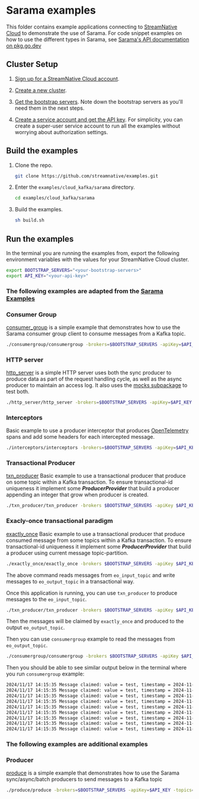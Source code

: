# Sarama examples
This folder contains example applications connecting to [StreamNative Cloud](https://console.streamnative.cloud) to demonstrate the use of Sarama. For code snippet examples on how to use the different types in Sarama, see [Sarama's API documentation on pkg.go.dev](https://pkg.go.dev/github.com/IBM/sarama)

## Cluster Setup

1. [Sign up for a StreamNative Cloud account](https://docs.streamnative.io/kafka-clients/kafka-go-introduction#sign-up-for-stream-native-cloud).

2. [Create a new cluster](https://docs.streamnative.io/kafka-clients/kafka-go-cluster-setup#create-a-stream-native-cloud-cluster).

3. [Get the bootstrap servers](https://docs.streamnative.io/kafka-clients/kafka-go-cluster-setup#get-the-kafka-service-url). Note down the bootstrap servers as you'll need them in the next steps.

4. [Create a service account and get the API key](https://docs.streamnative.io/kafka-clients/kafka-go-cluster-setup#create-a-service-account-and-api-key). For simplicity, you can create a super-user service account to run all the examples without worrying about authorization settings.


## Build the examples

1. Clone the repo.

   ```bash
   git clone https://github.com/streamnative/examples.git
   ```

2. Enter the `examples/cloud_kafka/sarama` directory.

   ```bash
   cd examples/cloud_kafka/sarama
   ```

3. Build the examples.

   ```bash
   sh build.sh
   ```

## Run the examples

In the terminal you are running the examples from, export the following environment variables with the values for your StreamNative Cloud cluster.

```bash
export BOOTSTRAP_SERVERS="<your-bootstrap-servers>"
export API_KEY="<your-api-key>"
```

### The following examples are adapted from the [Sarama Examples](https://github.com/IBM/sarama/tree/main/examples)

### Consumer Group

[consumer_group](./consumer_group) is a simple example that demonstrates how to use the Sarama consumer group client to consume messages from a Kafka topic.

```bash
./consumergroup/consumergroup -brokers=$BOOTSTRAP_SERVERS -apiKey=$API_KEY -topics="sarama-test" -group="sarama-example" 
```

### HTTP server

[http_server](./http_server) is a simple HTTP server uses both the sync producer to produce data as part of the request handling cycle, as well as the async producer to maintain an access log. It also uses the [mocks subpackage](https://pkg.go.dev/github.com/IBM/sarama/mocks) to test both.

```bash
./http_server/http_server -brokers=$BOOTSTRAP_SERVERS -apiKey=$API_KEY
```

### Interceptors

Basic example to use a producer interceptor that produces [OpenTelemetry](https://github.com/open-telemetry/opentelemetry-go/) spans and add some headers for each intercepted message.

```bash
./interceptors/interceptors -brokers=$BOOTSTRAP_SERVERS -apiKey=$API_KEY -topic="sarama-interceptor"
```

### Transactional Producer

[txn_producer](./txn_producer) Basic example to use a transactional producer that produce on some topic within a Kafka transaction. To ensure transactional-id uniqueness it implement some **_ProducerProvider_** that build a producer appending an integer that grow when producer is created.

```bash
./txn_producer/txn_producer -brokers $BOOTSTRAP_SERVERS -apiKey $API_KEY -producers 3 -records-number 10 -topic txn_topic
```

### Exacly-once transactional paradigm

[exactly_once](./exactly_once) Basic example to use a transactional producer that produce consumed message from some topics within a Kafka transaction. To ensure transactional-id uniqueness it implement some **_ProducerProvider_** that build a producer using current message topic-partition.

```bash
./exactly_once/exactly_once -brokers $BOOTSTRAP_SERVERS -apiKey $API_KEY -topics eo_input_topic -destination-topic eo_output_topic -group eo_sub -verbose
```

The above command reads messages from `eo_input_topic` and write messages to `eo_output_topic` in a transactional way.

Once this application is running, you can use `txn_producer` to produce messages to the `eo_input_topic`.

```bash
./txn_producer/txn_producer -brokers $BOOTSTRAP_SERVERS -apiKey $API_KEY -producers 3 -records-number 1ic eo_input_topic
```

Then the messages will be claimed by `exactly_once` and produced to the output `eo_output_topic`.

Then you can use `consumergroup` example to read the messages from `eo_output_topic`.

```bash
./consumergroup/consumergroup -brokers $BOOTSTRAP_SERVERS -apiKey $API_KEY -group reader -topics eo_output_topic -verbose
```

Then you should be able to see similar output below in the terminal where you run `consumergroup` example:

```bash
2024/11/17 14:15:35 Message claimed: value = test, timestamp = 2024-11-17 14:12:52.228 -0800 PST, topic = eo_output_topic
2024/11/17 14:15:35 Message claimed: value = test, timestamp = 2024-11-17 14:13:03.432 -0800 PST, topic = eo_output_topic
2024/11/17 14:15:35 Message claimed: value = test, timestamp = 2024-11-17 14:13:09.036 -0800 PST, topic = eo_output_topic
2024/11/17 14:15:35 Message claimed: value = test, timestamp = 2024-11-17 14:13:15.174 -0800 PST, topic = eo_output_topic
2024/11/17 14:15:35 Message claimed: value = test, timestamp = 2024-11-17 14:13:21.746 -0800 PST, topic = eo_output_topic
2024/11/17 14:15:35 Message claimed: value = test, timestamp = 2024-11-17 14:13:28.075 -0800 PST, topic = eo_output_topic
2024/11/17 14:15:35 Message claimed: value = test, timestamp = 2024-11-17 14:13:33.647 -0800 PST, topic = eo_output_topic
2024/11/17 14:15:35 Message claimed: value = test, timestamp = 2024-11-17 14:13:39.305 -0800 PST, topic = eo_output_topic
2024/11/17 14:15:35 Message claimed: value = test, timestamp = 2024-11-17 14:13:45.365 -0800 PST, topic = eo_output_topic
```

### The following examples are additional examples

### Producer
[produce](./produce) is a simple example that demonstrates how to use the Sarama sync/async/batch producers to send messages to a Kafka topic

```bash
./produce/produce -brokers=$BOOTSTRAP_SERVERS -apiKey=$API_KEY -topics="sarama-produce"
```
